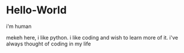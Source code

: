 # Hello-World

i'm human

mekeh here, i like python.
i like coding and wish to learn more of it.
i've always thought of coding in my life
